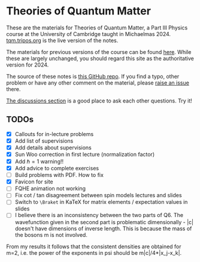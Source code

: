 # Theories of Quantum Matter

These are the materials for Theories of Quantum Matter, a Part III Physics course at the University of Cambridge taught in Michaelmas 2024. [tqm.tripos.org](https://tqm.tripos.org/) is the live version of the notes. 

The materials for previous versions of the course can be found [here](https://austen.uk/courses/). While these are largely unchanged, you should regard this site as the authoritative version for 2024.

The source of these notes is [this GitHub repo](https://github.com/AustenLamacraft/tqm-quarto). If you find a typo, other problem or have any other comment on the material, please [raise an issue](https://github.com/AustenLamacraft/tqm-quarto/issues) there.

[The discussions section](https://github.com/AustenLamacraft/tqm-quarto/discussions/) is a good place to ask each other questions. Try it!



## TODOs

- [X] Callouts for in-lecture problems
- [X] Add list of supervisions
- [X] Add details about supervisions
- [X] Sun Woo correction in first lecture (normalization factor)
- [X] Add $\hbar =1$ warning!!
- [X] Add advice to complete exercises
- [ ] Build problems with PDF. How to fix
- [X] Favicon for site
- [ ] FQHE animation not working
- [ ] Fix cot / tan disagreement between spin models lectures and slides
- [ ] Switch to `\Braket` in KaTeX for matrix elements / expectation values in slides
- [ ] I believe there is an inconsistency between the two parts of Q6. The wavefunction given in the second part is problematic dimensionally - |c| doesn't have dimensions of inverse length. This is because the mass of the bosons m is not involved.

From my results it follows that the consistent densities are obtained for m=2, i.e. the power of the exponents in psi should be m|c|/4*|x_j-x_k|.